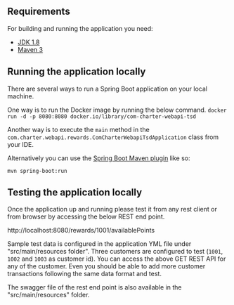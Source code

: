 ## Requirements

For building and running the application you need:

- [JDK 1.8](http://www.oracle.com/technetwork/java/javase/downloads/jdk8-downloads-2133151.html)
- [Maven 3](https://maven.apache.org)

## Running the application locally

There are several ways to run a Spring Boot application on your local machine. 

One way is to run the Docker image by running the below command.
`docker run -d -p 8080:8080 docker.io/library/com-charter-webapi-tsd`

Another way is to execute the `main` method in the `com.charter.webapi.rewards.ComCharterWebapiTsdApplication` class from your IDE.

Alternatively you can use the [Spring Boot Maven plugin](https://docs.spring.io/spring-boot/docs/current/reference/html/build-tool-plugins-maven-plugin.html) like so:

```shell
mvn spring-boot:run
```

## Testing the application locally

Once the application up and running please test it from any rest client or from browser by accessing the below REST end point.

http://localhost:8080/rewards/1001/availablePoints

Sample test data is configured in the application YML file under "src/main/resources folder". Three customers are configured to test (`1001`, `1002` and `1003` as customer id). You can access the above GET REST API for any of the customer. Even you should be able to add more customer transactions following the same data format and test.

The swagger file of the rest end point is also available in the "src/main/resources" folder.

